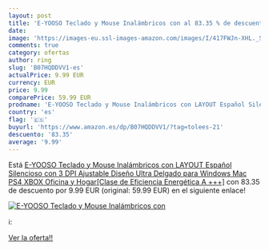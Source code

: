 ```yaml
---
layout: post
title: 'E-YOOSO Teclado y Mouse Inalámbricos con al 83.35 % de descuento'
date: 
image: 'https://images-eu.ssl-images-amazon.com/images/I/417FWJn-XHL._SL200_.jpg'
comments: true
category: ofertas
author: ring
slug: 'B07HQDDVV1-es'
actualPrice: 9.99 EUR
currency: EUR
price: 9.99
comparePrice: 59.99 EUR
prodname: 'E-YOOSO Teclado y Mouse Inalámbricos con LAYOUT Español Silencioso con 3 DPI Ajustable Diseño Ultra Delgado  para Windows Mac PS4 XBOX Oficina y Hogar[Clase de Eficiencia Energética A +++]'
country: 'es'
flag: '🇪🇸'
buyurl: 'https://www.amazon.es/dp/B07HQDDVV1/?tag=tolees-21'
descuento: '83.35'
average: '9.99'
---
```


Está [E-YOOSO Teclado y Mouse Inalámbricos con LAYOUT Español Silencioso con 3 DPI Ajustable Diseño Ultra Delgado  para Windows Mac PS4 XBOX Oficina y Hogar[Clase de Eficiencia Energética A +++]](https://www.amazon.es/dp/B07HQDDVV1/?tag=tolees-21) con 83.35 de descuento por 9.99 EUR (original: 59.99 EUR) en el siguiente enlace!

[![E-YOOSO Teclado y Mouse Inalámbricos con](https://images-eu.ssl-images-amazon.com/images/I/417FWJn-XHL._SL200_.jpg)](https://www.amazon.es/dp/B07HQDDVV1/?tag=tolees-21)

ℹ️:


[Ver la oferta!!](https://www.amazon.es/dp/B07HQDDVV1/?tag=tolees-21)
